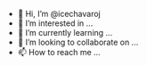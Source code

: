 - 👋 Hi, I’m @icechavaroj
- 👀 I’m interested in ...
- 🌱 I’m currently learning ...
- 💞️ I’m looking to collaborate on ...
- 📫 How to reach me ...

<!---
icechavaroj/icechavaroj is a ✨ special ✨ repository because its `README.md` (this file) appears on your GitHub profile.
You can click the Preview link to take a look at your changes.
--->
